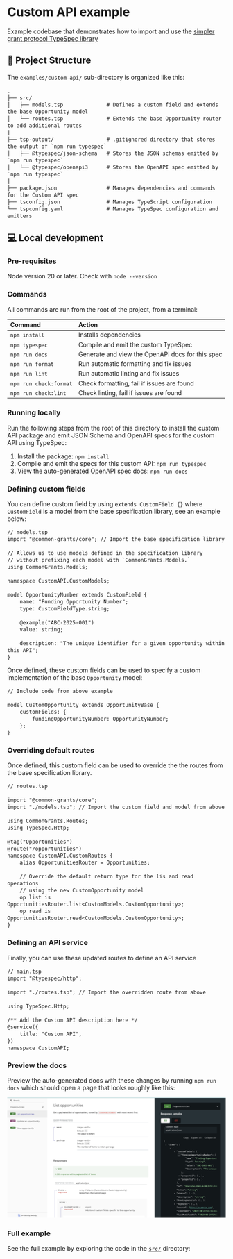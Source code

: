 # Custom API example

Example codebase that demonstrates how to import and use the [simpler grant protocol TypeSpec library](../../specs/)

## 🚀 Project Structure

The `examples/custom-api/` sub-directory is organized like this:

```
.
├── src/
│   ├── models.tsp              # Defines a custom field and extends the base Opportunity model
│   └── routes.tsp              # Extends the base Opportunity router to add additional routes
|
├── tsp-output/                 # .gitignored directory that stores the output of `npm run typespec`
│   ├── @typespec/json-schema   # Stores the JSON schemas emitted by `npm run typespec`
│   └── @typespec/openapi3      # Stores the OpenAPI spec emitted by `npm run typespec`
|
├── package.json                # Manages dependencies and commands for the Custom API spec
├── tsconfig.json               # Manages TypeScript configuration
└── tspconfig.yaml              # Manages TypeSpec configuration and emitters
```

## 💻 Local development

### Pre-requisites

Node version 20 or later. Check with `node --version`

### Commands

All commands are run from the root of the project, from a terminal:

| Command                | Action                                           |
| :--------------------- | :----------------------------------------------- |
| `npm install`          | Installs dependencies                            |
| `npm typespec`         | Compile and emit the custom TypeSpec             |
| `npm run docs`         | Generate and view the OpenAPI docs for this spec |
| `npm run format`       | Run automatic formatting and fix issues          |
| `npm run lint`         | Run automatic linting and fix issues             |
| `npm run check:format` | Check formatting, fail if issues are found       |
| `npm run check:lint`   | Check linting, fail if issues are found          |

### Running locally

Run the following steps from the root of this directory to install the custom API package and emit JSON Schema and OpenAPI specs for the custom API using TypeSpec:

1. Install the package: `npm install`
2. Compile and emit the specs for this custom API: `npm run typespec`
3. View the auto-generated OpenAPI spec docs: `npm run docs`

### Defining custom fields

You can define custom field by using `extends CustomField {}` where `CustomField` is a model from the base specification library, see an example below:

```typespec
// models.tsp
import "@common-grants/core"; // Import the base specification library

// Allows us to use models defined in the specification library
// without prefixing each model with `CommonGrants.Models.`
using CommonGrants.Models;

namespace CustomAPI.CustomModels;

model OpportunityNumber extends CustomField {
    name: "Funding Opportunity Number";
    type: CustomFieldType.string;

    @example("ABC-2025-001")
    value: string;

    description: "The unique identifier for a given opportunity within this API";
}
```

Once defined, these custom fields can be used to specify a custom implementation of the base `Opportunity` model:

```typespec
// Include code from above example

model CustomOpportunity extends OpportunityBase {
    customFields: {
        fundingOpportunityNumber: OpportunityNumber;
    };
}
```

### Overriding default routes

Once defined, this custom field can be used to override the the routes from the base specification library.

```typespec
// routes.tsp

import "@common-grants/core";
import "./models.tsp"; // Import the custom field and model from above

using CommonGrants.Routes;
using TypeSpec.Http;

@tag("Opportunities")
@route("/opportunities")
namespace CustomAPI.CustomRoutes {
    alias OpportunitiesRouter = Opportunities;

    // Override the default return type for the lis and read operations
    // using the new CustomOpportunity model
    op list is OpportunitiesRouter.list<CustomModels.CustomOpportunity>;
    op read is OpportunitiesRouter.read<CustomModels.CustomOpportunity>;
}
```

### Defining an API service

Finally, you can use these updated routes to define an API service

```typespec
// main.tsp
import "@typespec/http";

import "./routes.tsp"; // Import the overridden route from above

using TypeSpec.Http;

/** Add the Custom API description here */
@service({
    title: "Custom API",
})
namespace CustomAPI;
```

### Preview the docs

Preview the auto-generated docs with these changes by running `npm run docs` which should open a page that looks roughly like this:

![Screenshot of auto-generated OpenAPI docs](./static/openapi-docs.png)

### Full example

See the full example by exploring the code in the [`src/`](src) directory:
